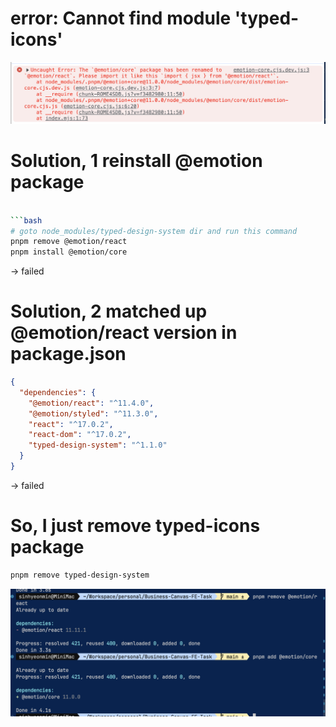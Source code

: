 # error: Cannot find module 'typed-icons'

![error has been occurred when I trying to import typed-icon](image.png)

# Solution, 1 reinstall @emotion package

```bash

```bash
# goto node_modules/typed-design-system dir and run this command 
pnpm remove @emotion/react
pnpm install @emotion/core
```

-> failed

# Solution, 2 matched up @emotion/react version in package.json

```json
{
  "dependencies": {
    "@emotion/react": "^11.4.0",
    "@emotion/styled": "^11.3.0",
    "react": "^17.0.2",
    "react-dom": "^17.0.2",
    "typed-design-system": "^1.1.0"
  }
}
```

-> failed

# So, I just remove typed-icons package

```bash
pnpm remove typed-design-system
```

![Solve that with](image-2.png)